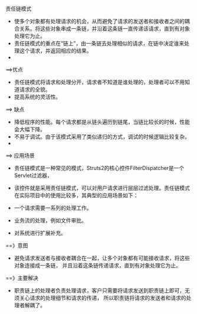 责任链模式
 * 使多个对象都有处理请求的机会，从而避免了请求的发送者和接收者之间的耦合关系。将这些对象串成一条链，并沿着这条链一直传递该请求，直到有对象处理它为止。
 * 责任链模式的重点在“链上”，由一条链去处理相似的请求，在链中决定谁来处理这个请求，并返回相应的结果。
 *
==>优点
 * 责任链模式将请求和处理分开，请求者不知道是谁处理的，处理者可以不用知道请求的全貌。
 * 提高系统的灵活性。

==> 缺点
 * 降低程序的性能。每个请求都是从链头遍历到链尾，当链比较长的时候，性能会大幅下降。
 * 不易于调试。由于该模式采用了类似递归的方式，调试的时候逻辑比较复杂。
 *
==> 应用场景
 * 责任链模式是一种常见的模式，Struts2的核心控件FilterDispatcher是一个Servlet过滤器，
 * 该控件就是采用责任链模式，可以对用户请求进行层层过滤处理。责任链模式在实际项目中的使用比较多，其典型的应用场景如下：

 * 一个请求需要一系列的处理工作。
 * 业务流的处理，例如文件审批。
 * 对系统进行扩展补充。 

 ==》意图
 * 避免请求发送者与接收者耦合在一起，让多个对象都有可能接收请求，将这些对象连接成一条链，
 并且沿着这条链传递请求，直到有对象处理它为止。
 
 ==》主要解决
 * 职责链上的处理者负责处理请求，客户只需要将请求发送到职责链上即可，无须关心请求的处理细节和请求的传递，
 所以职责链将请求的发送者和请求的处理者解耦了。
